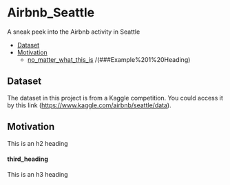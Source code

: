 # Airbnb_Seattle
A sneak peek into the Airbnb activity in Seattle


- [Dataset](#Dateset)
- [Motivation](#motivation)
    + [no_matter_what_this_is](#THIR_heading)   /(###Example%201%20Heading)


## Dataset

The dataset in this project is from a Kaggle competition. You could access it by this link (https://www.kaggle.com/airbnb/seattle/data).

## Motivation

This is an h2 heading

#### third_heading

This is an h3 heading

